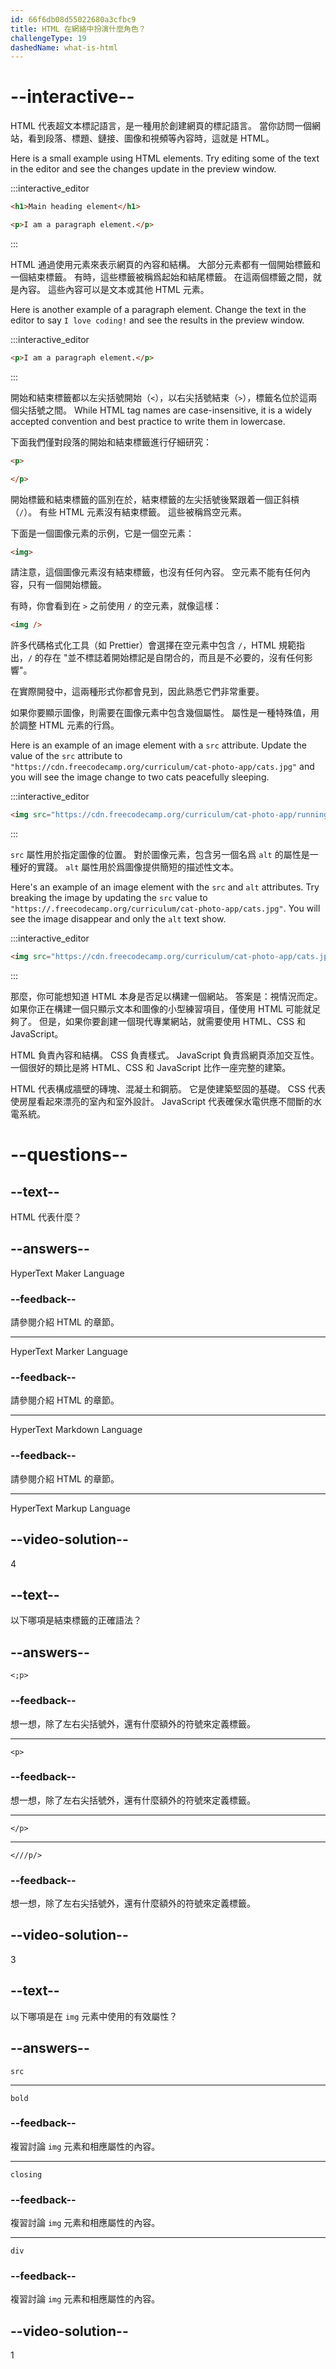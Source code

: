```yaml
---
id: 66f6db08d55022680a3cfbc9
title: HTML 在網絡中扮演什麼角色？
challengeType: 19
dashedName: what-is-html
---
```


# --interactive--

HTML 代表超文本標記語言，是一種用於創建網頁的標記語言。 當你訪問一個網站，看到段落、標題、鏈接、圖像和視頻等內容時，這就是 HTML。

Here is a small example using HTML elements. Try editing some of the text in the editor and see the changes update in the preview window.

:::interactive_editor

```html
<h1>Main heading element</h1>

<p>I am a paragraph element.</p>
```

:::

HTML 通過使用元素來表示網頁的內容和結構。 大部分元素都有一個開始標籤和一個結束標籤。 有時，這些標籤被稱爲起始和結尾標籤。 在這兩個標籤之間，就是內容。 這些內容可以是文本或其他 HTML 元素。

Here is another example of a paragraph element. Change the text in the editor to say `I love coding!` and see the results in the preview window.

:::interactive_editor

```html
<p>I am a paragraph element.</p>
```

:::

開始和結束標籤都以左尖括號開始（`<`），以右尖括號結束（`>`），標籤名位於這兩個尖括號之間。 While HTML tag names are case-insensitive, it is a widely accepted convention and best practice to write them in lowercase.

下面我們僅對段落的開始和結束標籤進行仔細研究：

```html
<p>
```

```html
</p>
```

開始標籤和結束標籤的區別在於，結束標籤的左尖括號後緊跟着一個正斜槓（`/`）。 有些 HTML 元素沒有結束標籤。 這些被稱爲空元素。

下面是一個圖像元素的示例，它是一個空元素：

```html
<img>
```

請注意，這個圖像元素沒有結束標籤，也沒有任何內容。 空元素不能有任何內容，只有一個開始標籤。

有時，你會看到在 `>` 之前使用 `/` 的空元素，就像這樣：

```html
<img />
```

許多代碼格式化工具（如 Prettier）會選擇在空元素中包含 `/`，HTML 規範指出，`/` 的存在 "並不標誌着開始標記是自閉合的，而且是不必要的，沒有任何影響"。

在實際開發中，這兩種形式你都會見到，因此熟悉它們非常重要。

如果你要顯示圖像，則需要在圖像元素中包含幾個屬性。 屬性是一種特殊值，用於調整 HTML 元素的行爲。

Here is an example of an image element with a `src` attribute. Update the value of the `src` attribute to `"https://cdn.freecodecamp.org/curriculum/cat-photo-app/cats.jpg"` and you will see the image change to two cats peacefully sleeping.

:::interactive_editor

```html
<img src="https://cdn.freecodecamp.org/curriculum/cat-photo-app/running-cats.jpg" />
```

:::

`src` 屬性用於指定圖像的位置。 對於圖像元素，包含另一個名爲 `alt` 的屬性是一種好的實踐。 `alt` 屬性用於爲圖像提供簡短的描述性文本。

Here's an example of an image element with the `src` and `alt` attributes. Try breaking the image by updating the `src` value to `"https://.freecodecamp.org/curriculum/cat-photo-app/cats.jpg"`. You will see the image disappear and only the `alt` text show.

:::interactive_editor

```html
<img src="https://cdn.freecodecamp.org/curriculum/cat-photo-app/cats.jpg" alt="Two tabby kittens sleeping together on a couch." />
```

:::

那麼，你可能想知道 HTML 本身是否足以構建一個網站。 答案是：視情況而定。 如果你正在構建一個只顯示文本和圖像的小型練習項目，僅使用 HTML 可能就足夠了。 但是，如果你要創建一個現代專業網站，就需要使用 HTML、CSS 和 JavaScript。

HTML 負責內容和結構。 CSS 負責樣式。 JavaScript 負責爲網頁添加交互性。 一個很好的類比是將 HTML、CSS 和 JavaScript 比作一座完整的建築。

HTML 代表構成牆壁的磚塊、混凝土和鋼筋。 它是使建築堅固的基礎。 CSS 代表使房屋看起來漂亮的室內和室外設計。 JavaScript 代表確保水電供應不間斷的水電系統。

# --questions--

## --text--

HTML 代表什麼？

## --answers--

HyperText Maker Language

### --feedback--

請參閱介紹 HTML 的章節。

---

HyperText Marker Language

### --feedback--

請參閱介紹 HTML 的章節。

---

HyperText Markdown Language

### --feedback--

請參閱介紹 HTML 的章節。

---

HyperText Markup Language

## --video-solution--

4

## --text--

以下哪項是結束標籤的正確語法？

## --answers--

`<;p>`

### --feedback--

想一想，除了左右尖括號外，還有什麼額外的符號來定義標籤。

---

`<p>`

### --feedback--

想一想，除了左右尖括號外，還有什麼額外的符號來定義標籤。

---

`</p>`

---

`<///p/>`

### --feedback--

想一想，除了左右尖括號外，還有什麼額外的符號來定義標籤。

## --video-solution--

3

## --text--

以下哪項是在 `img` 元素中使用的有效屬性？

## --answers--

`src`

---

`bold`

### --feedback--

複習討論 `img` 元素和相應屬性的內容。

---

`closing`

### --feedback--

複習討論 `img` 元素和相應屬性的內容。

---

`div`

### --feedback--

複習討論 `img` 元素和相應屬性的內容。

## --video-solution--

1
